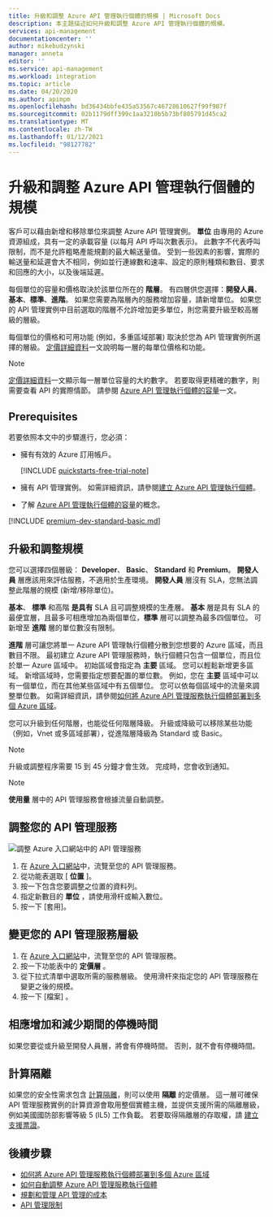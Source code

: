 ```yaml
---
title: 升級和調整 Azure API 管理執行個體的規模 | Microsoft Docs
description: 本主題描述如何升級和調整 Azure API 管理執行個體的規模。
services: api-management
documentationcenter: ''
author: mikebudzynski
manager: anneta
editor: ''
ms.service: api-management
ms.workload: integration
ms.topic: article
ms.date: 04/20/2020
ms.author: apimpm
ms.openlocfilehash: bd36434bbfe435a53567c46728610627f99f987f
ms.sourcegitcommit: 02b1179dff399c1aa3210b5b73bf805791d45ca2
ms.translationtype: MT
ms.contentlocale: zh-TW
ms.lasthandoff: 01/12/2021
ms.locfileid: "98127782"
---
```

# <a name="upgrade-and-scale-an-azure-api-management-instance"></a>升級和調整 Azure API 管理執行個體的規模  

客戶可以藉由新增和移除單位來調整 Azure API 管理實例。 **單位** 由專用的 Azure 資源組成，具有一定的承載容量 (以每月 API 呼叫次數表示)。 此數字不代表呼叫限制，而不是允許粗略產能規劃的最大輸送量值。 受到一些因素的影響，實際的輸送量和延遲會大不相同，例如並行連線數和速率、設定的原則種類和數目、要求和回應的大小，以及後端延遲。

每個單位的容量和價格取決於該單位所在的 **階層**。 有四層供您選擇：**開發人員**、**基本**、**標準**、**進階**。 如果您需要為階層內的服務增加容量，請新增單位。 如果您的 API 管理實例中目前選取的階層不允許增加更多單位，則您需要升級至較高層級的層級。

每個單位的價格和可用功能 (例如，多重區域部署) 取決於您為 API 管理實例所選擇的層級。 [定價詳細資料](https://azure.microsoft.com/pricing/details/api-management/?ref=microsoft.com&utm_source=microsoft.com&utm_medium=docs&utm_campaign=visualstudio)一文說明每一層的每單位價格和功能。 

>[!NOTE]
>[定價詳細資料](https://azure.microsoft.com/pricing/details/api-management/?ref=microsoft.com&utm_source=microsoft.com&utm_medium=docs&utm_campaign=visualstudio)一文顯示每一層單位容量的大約數字。 若要取得更精確的數字，則需要查看 API 的實際情節。 請參閱 [Azure API 管理執行個體的容量](api-management-capacity.md)一文。

## <a name="prerequisites"></a>Prerequisites

若要依照本文中的步驟進行，您必須：

+ 擁有有效的 Azure 訂用帳戶。

    [!INCLUDE [quickstarts-free-trial-note](../../includes/quickstarts-free-trial-note.md)]

+ 擁有 API 管理實例。 如需詳細資訊，請參閱[建立 Azure API 管理執行個體](get-started-create-service-instance.md)。

+ 了解 [Azure API 管理執行個體的容量](api-management-capacity.md)的概念。

[!INCLUDE [premium-dev-standard-basic.md](../../includes/api-management-availability-premium-dev-standard-basic.md)]

## <a name="upgrade-and-scale"></a>升級和調整規模  

您可以選擇四個層級： **Developer**、 **Basic**、  **Standard** 和 **Premium**。 **開發人員** 層應該用來評估服務，不適用於生產環境。 **開發人員** 層沒有 SLA，您無法調整此階層的規模 (新增/移除單位)。 

**基本**、 **標準** 和高階 **是具有** SLA 且可調整規模的生產層。 **基本** 層是具有 SLA 的最便宜層，且最多可相應增加為兩個單位，**標準** 層可以調整為最多四個單位。 可新增至 **進階** 層的單位數沒有限制。

**進階** 層可讓您將單一 Azure API 管理執行個體分散到您想要的 Azure 區域，而且數目不限。 最初建立 Azure API 管理服務時，執行個體只包含一個單位，而且位於單一 Azure 區域中。 初始區域會指定為 **主要** 區域。 您可以輕鬆新增更多區域。 新增區域時，您需要指定想要配置的單位數。 例如，您在 **主要** 區域中可以有一個單位，而在其他某些區域中有五個單位。 您可以依每個區域中的流量來調整單位數。 如需詳細資訊，請參閱[如何將 Azure API 管理服務執行個體部署到多個 Azure 區域](api-management-howto-deploy-multi-region.md)。

您可以升級到任何階層，也能從任何階層降級。 升級或降級可以移除某些功能（例如，Vnet 或多區域部署），從進階層降級為 Standard 或 Basic。

> [!NOTE]
> 升級或調整程序需要 15 到 45 分鐘才會生效。 完成時，您會收到通知。

> [!NOTE]
> **使用量** 層中的 API 管理服務會根據流量自動調整。

## <a name="scale-your-api-management-service"></a>調整您的 API 管理服務

![調整 Azure 入口網站中的 API 管理服務](./media/upgrade-and-scale/portal-scale.png)

1. 在 [Azure 入口網站](https://portal.azure.com/)中，流覽至您的 API 管理服務。
2. 從功能表選取 [ **位置** ]。
3. 按一下包含您要調整之位置的資料列。
4. 指定新數目的 **單位** ，請使用滑杆或輸入數位。
5. 按一下 [套用]。

## <a name="change-your-api-management-service-tier"></a>變更您的 API 管理服務層級

1. 在 [Azure 入口網站](https://portal.azure.com/)中，流覽至您的 API 管理服務。
2. 按一下功能表中的 **定價層** 。
3. 從下拉式清單中選取所需的服務層級。 使用滑杆來指定您的 API 管理服務在變更之後的規模。
4. 按一下 [檔案] 。

## <a name="downtime-during-scaling-up-and-down"></a>相應增加和減少期間的停機時間
如果您要從或升級至開發人員層，將會有停機時間。 否則，就不會有停機時間。 

## <a name="compute-isolation"></a>計算隔離
如果您的安全性需求包含 [計算隔離](../azure-government/azure-secure-isolation-guidance.md#compute-isolation)，則可以使用 **隔離** 的定價層。 這一層可確保 API 管理服務實例的計算資源會取用整個實體主機，並提供支援所需的隔離層級，例如美國國防部影響等級 5 (IL5) 工作負載。 若要取得隔離層的存取權，請 [建立支援票證](../azure-portal/supportability/how-to-create-azure-support-request.md)。 



## <a name="next-steps"></a>後續步驟

- [如何將 Azure API 管理服務執行個體部署到多個 Azure 區域](api-management-howto-deploy-multi-region.md)
- [如何自動調整 Azure API 管理服務執行個體](api-management-howto-autoscale.md)
- [規劃和管理 API 管理的成本](plan-manage-costs.md)
- [API 管理限制](../azure-resource-manager/management/azure-subscription-service-limits.md#api-management-limits)